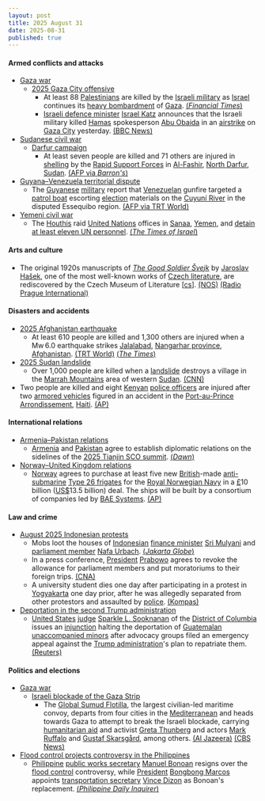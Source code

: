 ```yaml
---
layout: post
title: 2025 August 31
date: 2025-08-31
published: true
---
```



#### Armed conflicts and attacks

* [Gaza war](https://en.wikipedia.org/wiki/Gaza_war "Gaza war")
  * [2025 Gaza City offensive](https://en.wikipedia.org/wiki/2025_Gaza_City_offensive "2025 Gaza City offensive")
    * At least 88 [Palestinians](https://en.wikipedia.org/wiki/Palestinians "Palestinians") are killed by the [Israeli military](https://en.wikipedia.org/wiki/Israel_Defense_Forces "Israel Defense Forces") as [Israel](https://en.wikipedia.org/wiki/Israel "Israel") continues its [heavy bombardment](https://en.wikipedia.org/wiki/Israeli_bombing_of_the_Gaza_Strip "Israeli bombing of the Gaza Strip") of [Gaza](https://en.wikipedia.org/wiki/Gaza_Strip "Gaza Strip"). [(*Financial Times*)](https://www.ft.com/content/75c1819a-9768-4914-be7f-705438c56b82)
    * [Israeli defence minister](https://en.wikipedia.org/wiki/Ministry_of_Defense_%28Israel%29 "Ministry of Defense (Israel)") [Israel Katz](https://en.wikipedia.org/wiki/Israel_Katz "Israel Katz") announces that the Israeli military killed [Hamas](https://en.wikipedia.org/wiki/Hamas "Hamas") spokesperson [Abu Obaida](https://en.wikipedia.org/wiki/Abu_Obaida_%28Hamas%29 "Abu Obaida (Hamas)") in an [airstrike](https://en.wikipedia.org/wiki/Airstrike "Airstrike") on [Gaza City](https://en.wikipedia.org/wiki/Gaza_City "Gaza City") yesterday. [(BBC News)](https://www.bbc.co.uk/news/articles/cm214r5rd29o)
* [Sudanese civil war](https://en.wikipedia.org/wiki/Sudanese_civil_war_%282023%E2%80%93present%29 "Sudanese civil war (2023–present)")
  * [Darfur campaign](https://en.wikipedia.org/wiki/Darfur_campaign_%282023%E2%80%93present%29 "Darfur campaign (2023–present)")
    * At least seven people are killed and 71 others are injured in [shelling](https://en.wikipedia.org/wiki/Shell_%28projectile%29 "Shell (projectile)") by the [Rapid Support Forces](https://en.wikipedia.org/wiki/Rapid_Support_Forces "Rapid Support Forces") in [Al-Fashir](https://en.wikipedia.org/wiki/Al-Fashir "Al-Fashir"), [North Darfur](https://en.wikipedia.org/wiki/North_Darfur "North Darfur"), [Sudan](https://en.wikipedia.org/wiki/Sudan "Sudan"). [(AFP via *Barron's*)](https://www.barrons.com/news/seven-dead-71-wounded-as-sudan-s-rsf-shells-besieged-city-7e62f02e)
* [Guyana–Venezuela territorial dispute](https://en.wikipedia.org/wiki/Guyana%E2%80%93Venezuela_territorial_dispute "Guyana–Venezuela territorial dispute")
  * The [Guyanese](https://en.wikipedia.org/wiki/Guyana "Guyana") [military](https://en.wikipedia.org/wiki/Guyana_Defence_Force "Guyana Defence Force") report that [Venezuelan](https://en.wikipedia.org/wiki/Venezuela "Venezuela") gunfire targeted a [patrol boat](https://en.wikipedia.org/wiki/Patrol_boat "Patrol boat") escorting [election](https://en.wikipedia.org/wiki/2025_Guyanese_general_election "2025 Guyanese general election") materials on the [Cuyuní River](https://en.wikipedia.org/wiki/Cuyun%C3%AD_River "Cuyuní River") in the disputed Essequibo region. [(AFP via TRT World)](https://www.trtworld.com/world/article/ac7bb99848a4)
* [Yemeni civil war](https://en.wikipedia.org/wiki/Yemeni_civil_war_%282014%E2%80%93present%29 "Yemeni civil war (2014–present)")
  * The [Houthis](https://en.wikipedia.org/wiki/Houthis "Houthis") raid [United Nations](https://en.wikipedia.org/wiki/United_Nations "United Nations") offices in [Sanaa](https://en.wikipedia.org/wiki/Sanaa "Sanaa"), [Yemen](https://en.wikipedia.org/wiki/Yemen "Yemen"), and [detain at least eleven UN personnel](https://en.wikipedia.org/wiki/2025_Houthi_raids_on_UN_buildings_in_Sanaa "2025 Houthi raids on UN buildings in Sanaa"). [(*The Times of Israel*)](https://www.timesofisrael.com/liveblog_entry/houthis-detain-at-least-11-un-workers-in-yemen-raids-says-envoy/)

#### Arts and culture

* The original 1920s manuscripts of *[The Good Soldier Švejk](https://en.wikipedia.org/wiki/The_Good_Soldier_%C5%A0vejk "The Good Soldier Švejk")* by [Jaroslav Hašek](https://en.wikipedia.org/wiki/Jaroslav_Ha%C5%A1ek "Jaroslav Hašek"), one of the most well-known works of [Czech literature](https://en.wikipedia.org/wiki/Czech_literature "Czech literature"), are rediscovered by the Czech Museum of Literature [[cs](https://cs.wikipedia.org/wiki/Pam%C3%A1tn%C3%ADk_n%C3%A1rodn%C3%ADho_p%C3%ADsemnictv%C3%AD "cs:Památník národního písemnictví")]. [(NOS)](https://nos.nl/artikel/2580608-manuscripten-wereldberoemd-tsjechisch-wo-i-boek-na-eeuw-teruggevonden) [(Radio Prague International)](https://english.radio.cz/lost-manuscripts-good-soldier-svejk-found-after-90-years-prague-archive-8861205)

#### Disasters and accidents

* [2025 Afghanistan earthquake](https://en.wikipedia.org/wiki/2025_Afghanistan_earthquake "2025 Afghanistan earthquake")
  * At least 610 people are killed and 1,300 others are injured when a Mw 6.0 earthquake strikes [Jalalabad](https://en.wikipedia.org/wiki/Jalalabad "Jalalabad"), [Nangarhar province](https://en.wikipedia.org/wiki/Nangarhar_province "Nangarhar province"), [Afghanistan](https://en.wikipedia.org/wiki/Afghanistan "Afghanistan"). [(TRT World)](https://trt.global/world/article/f56040733e07) [(*The Times*)](https://www.thetimes.com/world/asia/article/afghanistan-earthquake-today-jalalabad-9h53wtjlt)
* [2025 Sudan landslide](https://en.wikipedia.org/wiki/2025_Sudan_landslide "2025 Sudan landslide")
  * Over 1,000 people are killed when a [landslide](https://en.wikipedia.org/wiki/Landslide "Landslide") destroys a village in the [Marrah Mountains](https://en.wikipedia.org/wiki/Marrah_Mountains "Marrah Mountains") area of western [Sudan](https://en.wikipedia.org/wiki/Sudan "Sudan"). [(CNN)](https://www.cnn.com/2025/09/01/africa/western-sudan-landslide-marra-mountains-latam-intl)
* Two people are killed and eight [Kenyan](https://en.wikipedia.org/wiki/Kenya "Kenya") [police officers](https://en.wikipedia.org/wiki/Multinational_Security_Support_Mission_in_Haiti "Multinational Security Support Mission in Haiti") are injured after two [armored vehicles](https://en.wikipedia.org/wiki/Armored_vehicle "Armored vehicle") figured in an accident in the [Port-au-Prince Arrondissement](https://en.wikipedia.org/wiki/Port-au-Prince_Arrondissement "Port-au-Prince Arrondissement"), [Haiti](https://en.wikipedia.org/wiki/Haiti "Haiti"). [(AP)](https://apnews.com/article/haiti-armored-vehicle-accident-kenya-police-695502533de8eda2d69c57f6110a4004)

#### International relations

* [Armenia–Pakistan relations](https://en.wikipedia.org/wiki/Armenia%E2%80%93Pakistan_relations "Armenia–Pakistan relations")
  * [Armenia](https://en.wikipedia.org/wiki/Armenia "Armenia") and [Pakistan](https://en.wikipedia.org/wiki/Pakistan "Pakistan") agree to establish diplomatic relations on the sidelines of the [2025 Tianjin SCO summit](https://en.wikipedia.org/wiki/2025_Tianjin_SCO_summit "2025 Tianjin SCO summit"). [(*Dawn*)](https://www.dawn.com/news/1938704)
* [Norway–United Kingdom relations](https://en.wikipedia.org/wiki/Norway%E2%80%93United_Kingdom_relations "Norway–United Kingdom relations")
  * [Norway](https://en.wikipedia.org/wiki/Norway "Norway") agrees to purchase at least five new [British](https://en.wikipedia.org/wiki/United_Kingdom "United Kingdom")-made [anti-submarine](https://en.wikipedia.org/wiki/Anti-submarine_warfare "Anti-submarine warfare") [Type 26 frigates](https://en.wikipedia.org/wiki/Type_26_frigate "Type 26 frigate") for the [Royal Norwegian Navy](https://en.wikipedia.org/wiki/Royal_Norwegian_Navy "Royal Norwegian Navy") in a [£](https://en.wikipedia.org/wiki/Pound_sterling "Pound sterling")10 billion ([US$](https://en.wikipedia.org/wiki/United_States_dollar "United States dollar")13.5 billion) deal. The ships will be built by a consortium of companies led by [BAE Systems](https://en.wikipedia.org/wiki/BAE_Systems_Maritime_%E2%80%93_Naval_Ships "BAE Systems Maritime – Naval Ships"). [(AP)](https://apnews.com/article/norway-defense-navy-frigates-britain-b4dd3c7fc71fba6c13d1173237a21a4f)

#### Law and crime

* [August 2025 Indonesian protests](https://en.wikipedia.org/wiki/August_2025_Indonesian_protests "August 2025 Indonesian protests")
  * Mobs loot the houses of [Indonesian](https://en.wikipedia.org/wiki/Indonesia "Indonesia") [finance minister](https://en.wikipedia.org/wiki/List_of_ministers_of_finance_%28Indonesia%29 "List of ministers of finance (Indonesia)") [Sri Mulyani](https://en.wikipedia.org/wiki/Sri_Mulyani "Sri Mulyani") and [parliament member](https://en.wikipedia.org/wiki/People%27s_Representative_Council "People's Representative Council") [Nafa Urbach](https://en.wikipedia.org/wiki/Nafa_Urbach "Nafa Urbach"). [(*Jakarta Globe*)](https://jakartaglobe.id/news/indonesian-finance-minister-lawmakers-homes-ransacked-as-unrest-in-jakarta-escalates)
  * In a press conference, [President](https://en.wikipedia.org/wiki/President_of_Indonesia "President of Indonesia") [Prabowo](https://en.wikipedia.org/wiki/Prabowo_Subianto "Prabowo Subianto") agrees to revoke the allowance for parliament members and put moratoriums to their foreign trips. [(CNA)](https://www.channelnewsasia.com/asia/indonesia-prabowo-subianto-revoke-allowance-protests-5324956)
  * A university student dies one day after participating in a protest in [Yogyakarta](https://en.wikipedia.org/wiki/Yogyakarta "Yogyakarta") one day prior, after he was allegedly separated from other protestors and assaulted by [police](https://en.wikipedia.org/wiki/Indonesian_National_Police "Indonesian National Police"). [(Kompas)](https://regional.kompas.com/read/2025/08/31/174312778/mahasiswa-amikom-rheza-sendy-pratama-meninggal-saat-unjuk-rasa-di-mapolda)
* [Deportation in the second Trump administration](https://en.wikipedia.org/wiki/Deportation_in_the_second_Trump_administration "Deportation in the second Trump administration")
  * [United States](https://en.wikipedia.org/wiki/United_States "United States") [judge](https://en.wikipedia.org/wiki/United_States_federal_judge "United States federal judge") [Sparkle L. Sooknanan](https://en.wikipedia.org/wiki/Sparkle_L._Sooknanan "Sparkle L. Sooknanan") of the [District of Columbia](https://en.wikipedia.org/wiki/United_States_District_Court_for_the_District_of_Columbia "United States District Court for the District of Columbia") issues an [injunction](https://en.wikipedia.org/wiki/Injunction "Injunction") halting the deportation of [Guatemalan](https://en.wikipedia.org/wiki/Guatemalans "Guatemalans") [unaccompanied minors](https://en.wikipedia.org/wiki/Unaccompanied_minors "Unaccompanied minors") after advocacy groups filed an emergency appeal against the [Trump administration](https://en.wikipedia.org/wiki/Second_presidency_of_Donald_Trump "Second presidency of Donald Trump")'s plan to repatriate them. [(Reuters)](https://www.reuters.com/world/us/us-judge-blocks-government-deporting-unaccompanied-guatemalan-children-2025-08-31/)

#### Politics and elections

* [Gaza war](https://en.wikipedia.org/wiki/Gaza_war "Gaza war")
  * [Israeli blockade of the Gaza Strip](https://en.wikipedia.org/wiki/Israeli_blockade_of_the_Gaza_Strip_%282023%E2%80%93present%29 "Israeli blockade of the Gaza Strip (2023–present)")
    * The [Global Sumud Flotilla](https://en.wikipedia.org/wiki/Global_Sumud_Flotilla "Global Sumud Flotilla"), the largest civilian-led maritime convoy, departs from four cities in the [Mediterranean](https://en.wikipedia.org/wiki/Mediterranean "Mediterranean") and heads towards Gaza to attempt to break the Israeli blockade, carrying [humanitarian aid](https://en.wikipedia.org/wiki/Humanitarian_aid "Humanitarian aid") and activist [Greta Thunberg](https://en.wikipedia.org/wiki/Greta_Thunberg "Greta Thunberg") and actors [Mark Ruffalo](https://en.wikipedia.org/wiki/Mark_Ruffalo "Mark Ruffalo") and [Gustaf Skarsgård](https://en.wikipedia.org/wiki/Gustaf_Skarsg%C3%A5rd "Gustaf Skarsgård"), among others. [(Al Jazeera)](https://www.aljazeera.com/news/2025/8/31/gaza-humanitarian-flotilla-departs-barcelona-to-break-israeli-siege) [(CBS News)](https://www.cbsnews.com/news/global-sumud-flotilla-gaza-israel-greta-thunberg/)
* [Flood control projects controversy in the Philippines](https://en.wikipedia.org/wiki/Flood_control_projects_controversy_in_the_Philippines_%282024%E2%80%932025%29 "Flood control projects controversy in the Philippines (2024–2025)")
  * [Philippine](https://en.wikipedia.org/wiki/Philippine "Philippine") [public works secretary](https://en.wikipedia.org/wiki/Secretary_of_Public_Works_and_Highways "Secretary of Public Works and Highways") [Manuel Bonoan](https://en.wikipedia.org/wiki/Manuel_Bonoan "Manuel Bonoan") resigns over the [flood control](https://en.wikipedia.org/wiki/Flood_control "Flood control") controversy, while [President](https://en.wikipedia.org/wiki/President_of_the_Philippines "President of the Philippines") [Bongbong Marcos](https://en.wikipedia.org/wiki/Bongbong_Marcos "Bongbong Marcos") appoints [transportation secretary](https://en.wikipedia.org/wiki/Secretary_of_Transportation_%28Philippines%29 "Secretary of Transportation (Philippines)") [Vince Dizon](https://en.wikipedia.org/wiki/Vince_Dizon "Vince Dizon") as Bonoan's replacement. [(*Philippine Daily Inquirer*)](https://newsinfo.inquirer.net/2102596/bonoan-resigns-dizon-appointed-as-news-dpwh-chief)
